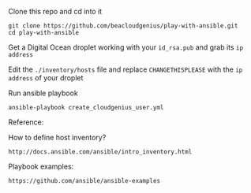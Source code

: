 Clone this repo and cd into it

    git clone https://github.com/beacloudgenius/play-with-ansible.git
    cd play-with-ansible
    
Get a Digital Ocean droplet working with your `id_rsa.pub` and grab its `ip address`

Edit the `./inventory/hosts` file and replace `CHANGETHISPLEASE` with the `ip address` of your droplet

Run ansible playbook

    ansible-playbook create_cloudgenius_user.yml


Reference:

How to define host inventory?

    http://docs.ansible.com/ansible/intro_inventory.html
    
Playbook examples:

    https://github.com/ansible/ansible-examples

    
